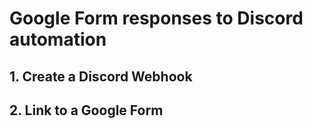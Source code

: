 # Google Form responses to Discord automation
## 1. Create a Discord Webhook

## 2. Link to a Google Form

